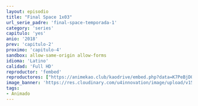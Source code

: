 ```yaml
---
layout: episodio
title: "Final Space 1x03"
url_serie_padre: 'final-space-temporada-1'
category: 'series'
capitulo: 'yes'
anio: '2018'
prev: 'capitulo-2'
proximo: 'capitulo-4'
sandbox: allow-same-origin allow-forms
idioma: 'Latino'
calidad: 'Full HD'
reproductor: 'fembed'
reproductores: ["https://animekao.club/kaodrive/embed.php?data=K7PeBjDQy9zpQ1P6Gx31m+2utpdmHg06A2gwTS49XR0KAPuDBn4NmFy5EGe2PWrzy035axt+nVlK+7JY7R4WBc2vgjWeOS+1fs1ScTPWZREPRRucNTmsmtLDG6WZIJwnBvykGCJRjEpvMEoxAzj0wAToxpuHc6Z+C2G/G++QlAjchkDhklz6n+PUIoJGsZOei25S6S5Sgfd8t8rRxS7SPpieHuGXEk/HiCOg78NR8K7fA2nQ6TYZ9HEnKwn7af+bE0QKn/SgIN+esmgBx/c2ngKbwmb0P3PMsITOm6CH4NBP+6YrHS64+ecNclNTaYgfE+Zd4BC/Z47L/kkqK0GRYY5AcoILe+G/FCA6ukHAx/r9qaa7OYHSeLPGAuFwxuXIOm8efn8TEpqb+qjWl+jztw=="]
image_banner: 'https://res.cloudinary.com/u4innovation/image/upload/v1560736048/final-space-banner-min_fxzmcc.jpg'
tags:
- Animado
---
```












